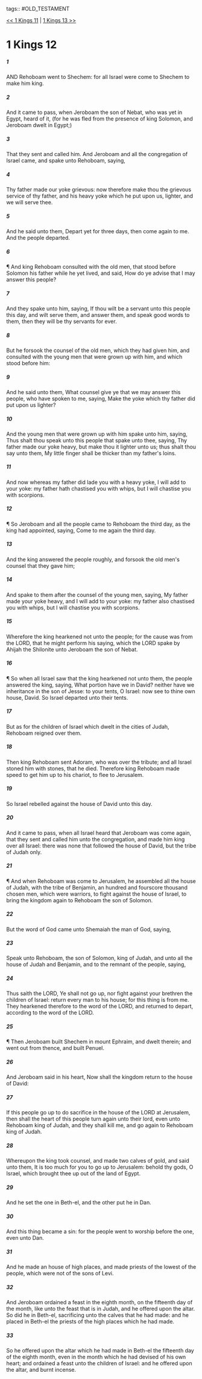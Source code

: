 tags:: #OLD_TESTAMENT

[<< 1 Kings 11](OLD_TESTAMENT/11_1_Kings/1_Kings_11.md) | [1 Kings 13 >>](OLD_TESTAMENT/11_1_Kings/1_Kings_13.md)

# 1 Kings 12

##### 1

AND Rehoboam went to Shechem: for all Israel were come to Shechem to make him king.

##### 2

And it came to pass, when Jeroboam the son of Nebat, who was yet in Egypt, heard of it, (for he was fled from the presence of king Solomon, and Jeroboam dwelt in Egypt;)

##### 3

That they sent and called him. And Jeroboam and all the congregation of Israel came, and spake unto Rehoboam, saying,

##### 4

Thy father made our yoke grievous: now therefore make thou the grievous service of thy father, and his heavy yoke which he put upon us, lighter, and we will serve thee.

##### 5

And he said unto them, Depart yet for three days, then come again to me. And the people departed.

##### 6

¶ And king Rehoboam consulted with the old men, that stood before Solomon his father while he yet lived, and said, How do ye advise that I may answer this people?

##### 7

And they spake unto him, saying, If thou wilt be a servant unto this people this day, and wilt serve them, and answer them, and speak good words to them, then they will be thy servants for ever.

##### 8

But he forsook the counsel of the old men, which they had given him, and consulted with the young men that were grown up with him, and which stood before him:

##### 9

And he said unto them, What counsel give ye that we may answer this people, who have spoken to me, saying, Make the yoke which thy father did put upon us lighter?

##### 10

And the young men that were grown up with him spake unto him, saying, Thus shalt thou speak unto this people that spake unto thee, saying, Thy father made our yoke heavy, but make thou it lighter unto us; thus shalt thou say unto them, My little finger shall be thicker than my father's loins.

##### 11

And now whereas my father did lade you with a heavy yoke, I will add to your yoke: my father hath chastised you with whips, but I will chastise you with scorpions.

##### 12

¶ So Jeroboam and all the people came to Rehoboam the third day, as the king had appointed, saying, Come to me again the third day.

##### 13

And the king answered the people roughly, and forsook the old men's counsel that they gave him;

##### 14

And spake to them after the counsel of the young men, saying, My father made your yoke heavy, and I will add to your yoke: my father also chastised you with whips, but I will chastise you with scorpions.

##### 15

Wherefore the king hearkened not unto the people; for the cause was from the LORD, that he might perform his saying, which the LORD spake by Ahijah the Shilonite unto Jeroboam the son of Nebat.

##### 16

¶ So when all Israel saw that the king hearkened not unto them, the people answered the king, saying, What portion have we in David? neither have we inheritance in the son of Jesse: to your tents, O Israel: now see to thine own house, David. So Israel departed unto their tents.

##### 17

But as for the children of Israel which dwelt in the cities of Judah, Rehoboam reigned over them.

##### 18

Then king Rehoboam sent Adoram, who was over the tribute; and all Israel stoned him with stones, that he died. Therefore king Rehoboam made speed to get him up to his chariot, to flee to Jerusalem.

##### 19

So Israel rebelled against the house of David unto this day.

##### 20

And it came to pass, when all Israel heard that Jeroboam was come again, that they sent and called him unto the congregation, and made him king over all Israel: there was none that followed the house of David, but the tribe of Judah only.

##### 21

¶ And when Rehoboam was come to Jerusalem, he assembled all the house of Judah, with the tribe of Benjamin, an hundred and fourscore thousand chosen men, which were warriors, to fight against the house of Israel, to bring the kingdom again to Rehoboam the son of Solomon.

##### 22

But the word of God came unto Shemaiah the man of God, saying,

##### 23

Speak unto Rehoboam, the son of Solomon, king of Judah, and unto all the house of Judah and Benjamin, and to the remnant of the people, saying,

##### 24

Thus saith the LORD, Ye shall not go up, nor fight against your brethren the children of Israel: return every man to his house; for this thing is from me. They hearkened therefore to the word of the LORD, and returned to depart, according to the word of the LORD.

##### 25

¶ Then Jeroboam built Shechem in mount Ephraim, and dwelt therein; and went out from thence, and built Penuel.

##### 26

And Jeroboam said in his heart, Now shall the kingdom return to the house of David:

##### 27

If this people go up to do sacrifice in the house of the LORD at Jerusalem, then shall the heart of this people turn again unto their lord, even unto Rehoboam king of Judah, and they shall kill me, and go again to Rehoboam king of Judah.

##### 28

Whereupon the king took counsel, and made two calves of gold, and said unto them, It is too much for you to go up to Jerusalem: behold thy gods, O Israel, which brought thee up out of the land of Egypt.

##### 29

And he set the one in Beth-el, and the other put he in Dan.

##### 30

And this thing became a sin: for the people went to worship before the one, even unto Dan.

##### 31

And he made an house of high places, and made priests of the lowest of the people, which were not of the sons of Levi.

##### 32

And Jeroboam ordained a feast in the eighth month, on the fifteenth day of the month, like unto the feast that is in Judah, and he offered upon the altar. So did he in Beth-el, sacrificing unto the calves that he had made: and he placed in Beth-el the priests of the high places which he had made.

##### 33

So he offered upon the altar which he had made in Beth-el the fifteenth day of the eighth month, even in the month which he had devised of his own heart; and ordained a feast unto the children of Israel: and he offered upon the altar, and burnt incense.

